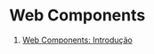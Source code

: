 # Web Components

1. [Web Components: Introdução](http://tableless.com.br/web-components-introducao/)